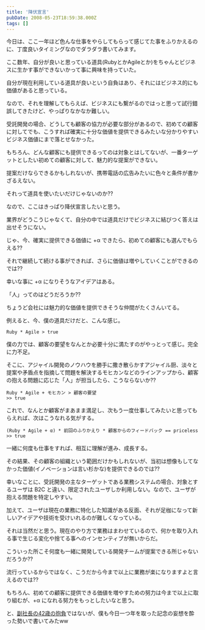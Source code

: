 ```yaml
---
title: '降伏宣言'
pubDate: 2008-05-23T18:59:38.000Z
tags: []
---
```


今日は、ここ一年ほど色んな仕事をやらしてもらって感じてた事をふりかえるのに、丁度良いタイミングなのでダラダラ書いてみます。

ここ数年、自分が良いと思っている道具(RubyとかAgileとか)をちゃんとビジネスに生かす事ができないかって事に興味を持っていた。

自分が現在利用している道具が良いという自負はあり、それにはビジネス的にも価値があると思っている。

なので、それを理解してもらえば、ビジネスにも繋がるのではっと思って試行錯誤してきたけど、やっぱりなかなか難しい。

受託開発の場合、どうしても顧客の協力が必要な部分があるので、初めての顧客に対してでも、こうすれば確実に十分な価値を提供できるみたいな分かりやすいビジネス価値にまで落とせなかった。

もちろん、どんな顧客にも提供できるってのは対象とはしてないが、一番ターゲットとしたい初めての顧客に対して、魅力的な提案ができない。

提案だけならできるかもしれないが、携帯電話の広告みたいに色々と条件が書かざるえない。

それって道具を使いたいだけじゃないのか??

なので、ここはきっぱり降伏宣言したいと思う。

業界がどうこうじゃなくて、自分の中では道具だけでビジネスに結びつく答えは出せそうにない。

じゃ、今、確実に提供できる価値に +α できたら、初めての顧客にも選んでもらえる??

それで継続して続ける事ができれば、さらに価値は増やしていくことができるのでは??

幸いな事に +α になりそうなアイデアはある。

「人」ってのはどうだろうか??

ちょうど会社には魅力的な価値を提供できそうな仲間がたくさんいてる。

例えると、今、僕の道具だけだと、こんな感じ。

```
Ruby * Agile > true
```

僕の力では、顧客の要望をなんとか必要十分に満たすのがやっとって感じ。完全に力不足。

そこに、アジャイル開発のノウハウを勝手に撒き散らかすアジャイル厨、淡々と提案や矛盾点を指摘して問題を解決するモヒカンなどのラインアップから、顧客の抱える問題に応じた「人」が担当したら、こうならないか??

```
Ruby * Agile + モヒカン > 顧客の要望
>> true
```

これで、なんとか顧客がまあまま満足し、次もう一度仕事してみたいと思ってもらえれば、次はこうなれる気がする。

```
(Ruby * Agile + α) * 前回のふりかえり * 顧客からのフィードバック == priceless
>> true
```

一緒に何度も仕事をすれば、相互に理解が進み、成長する。

その結果、その顧客の組織という範囲だけかもしれないが、当初は想像もしてなかった価値(イノベーションは言い杉かな)を提供できるのでは??

幸いなことに、受託開発の主なターゲットである業務システムの場合、対象とするユーザは B2C と違い、限定されたユーザしか利用しない。なので、ユーザが抱える問題を特定しやすい。

加えて、ユーザは現在の業務に特化した知識がある反面、それが足枷になって新しいアイデアや技術を受けいれるのが難しくなっている。

それは当然だと思う。現在のやり方で業務はまわせているので、何かを取り入れる事で生じる変化や捨てる事へのインセンティブが無いからだ。

こういった所こそ何度も一緒に開発している開発チームが提案できる所じゃないだろうか??

流行っているからではなく、こうだから今まで以上に業務が楽になりますよと言えるのでは??

もちろん、初めての顧客に提供できる価値を増やすための努力は今まで以上に取り組むが、+α になれる努力をもっとしたいなと思う。

と、[副社長の42歳の抱負](http://blogs.itmedia.co.jp/hiranabe/2008/05/42-6719.html)ではないが、僕も今日一つ年を取った記念の妄想を酔った勢いで書いてみたww
